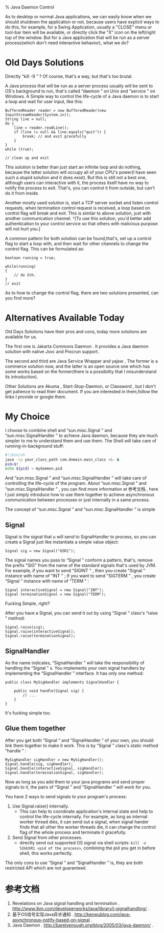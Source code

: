 % Java Daemon Control

As to desktop or normal Java applications, we can easily know when we should shutdown the application or not, because users have explicit ways to do this, for example, for a Swing Application, usually a "CLOSE" menu or tool-bar item will be available, or directly click the "X" icon on the left/right top of the window. But for a Java application that will be run as a server process(which don't need interactive behavior), what we do?

# Old Days Solutions

Directly “kill -9 ” ? Of course, that's a way, but that's too brutal.

A Java process that will be run as a server process usually will be sent to OS's background to run, that's called “daemon ” on Unix and “service ” on Windows. A Simple way to control the life-cycle of a Java daemon is to start a loop and wait for user input, like this:

~~~~~~~ {.java}
BufferedReader reader = new BufferedReader(new InputStreamReader(System.in));  
String line = null;  
do {  
    line = reader.readLine();  
    if (line != null && line.equals("quit")) {  
        break; // and exit gracefully  
    }  
}  
while (true);  
  
// clean up and exit  
~~~~~~~
 
This solution is better than just start an infinite loop and do nothing, because the latter solution will occupy all of your CPU's power(I have seen such a stupid solution and it does exist). But this is still not a best one, although users can interactive with it, the process itself have no way to notify the process to exit. That's, you can control it from outside, but can't do it from inside.

Another mostly used solution is, start a TCP server socket and listen control requests, when termination control request is received, a loop based on control flag will break and exit. This is similar to above solution, just with another communication channel. ^[To use this solution, you'd better add authentication to your control service so that others with malicious purpose will not hurt you.]

A common pattern for both solution can be found,that's, set up a control flag to start a loop with, and then wait for other channels to change the control flag. This can be formulated as:

~~~~~~~ {.java}
boolean running = true;  
  
while(running)  
{  
    // do Sth.  
}  
// exit
~~~~~~~

As to how to change the control flag, there are two solutions presented, can you find more?

# Alternatives Available Today
Old Days Solutions have their pros and cons, today more solutions are available for us.

The first one is Jakarta Commons Daemon . It provides a Java daemon solution with native Jsvc and Procrun support.

The second and third are Java Service Wrapper and yajsw , The former is a commerce solution now, and the latter is an open source one which has some works based on the former(there is a possibility that I misunderstand its introduction).

Other Solutions are Akuma , Start-Stop-Daemon, or Classword , but I don't get patience to read their document. If you are interested in them,follow the links I provide or google them.

# My Choice

I choose to combine shell and “sun.misc.Signal ” and “sun.misc.SignalHandler ” to achieve Java daemon, because they are much simpler to me to understand them and use them. The Shell will take care of running-in-background stuff:

```bash
#!/bin/sh  
java -cp your_class_path com.domain.main_class <&- &  
pid=$!  
echo ${pid} > mydaemon.pid  
```
 
And “sun.misc.Signal ” and “sun.misc.SignalHandler ” will take care of controlling the life-cycle of the program.
About “sun.misc.Signal ” and “sun.misc.SignalHandler ” , you can find more information at 参考文档 , here I just simply introduce how to use them together to achieve asynchronous communication between processes or just internally in a same process.

The concept of “sun.misc.Signal ” and “sun.misc.SignalHandler ” is simple

## Signal

Signal is the signal that u will send to SignalHandler to process, so you can create a Signal just like instantiate a simple value object:

~~~~~~~ {.java}
Signal sig = new Signal("USR1");  
~~~~~~~
 
The signal names you pass to “Signal ” conform a pattern, that's, remove the prefix "SIG" from the name of the standard signals that's used by JVM. For example, if you want to send “SIGINT ” , then you create “Signal ” instance with name of “INT ” ; If you want to send “SIGTERM ” , you create “Signal ” instance with name of “TERM ” :

~~~~~~~ {.java}
Signal interactiveSignal = new Signal("INT");  
Signal terminationSignal = new Signal("TERM");
~~~~~~~
 
Fucking Simple, right?

After you have a Signal, you can send it out by using “Signal ” class's “raise ” method:

~~~~~~~ {.java}
Signal.raise(sig);   
Signal.raise(interactiveSignal);   
Signal.raise(terminationSignal);   
~~~~~~~




## SignalHandler

As the name indicates, “SignalHandler ” will take the responsibility of handling the “Signal ” s.
You implements your own signal handlers by implementing the “SignalHandler ” interface. It has only one method:

~~~~~~~ {.java}
public class MySigHandler implements SignalHandler {  
  
    public void handle(Signal sig) {  
        // ...  
    }  
}  
~~~~~~~
 
It's fucking simple too.

## Glue them together
After you get both “Signal ” and “SignalHandler ” of your own, you should link them together to make it work. This is by “Signal ” class's static method “handle ” :

~~~~~~~ {.java}
MySigHandler sigHandler = new MySigHandler();  
Signal.handle(sig, sigHandler);  
Signal.handle(interactiveSignal, sigHandler);  
Signal.handle(terminationSignal, sigHandler);  
~~~~~~~
 
Now as long as you add them to your java programs and send proper signals to it, the pairs of “Signal ” and “SignalHandler ” will work for you.

You have 2 ways to send signals to your program's process:

1. Use Signal.raise() internally.  
    - This can help to coordinate application's internal state and help to control the life-cycle internally. For example, as long as internal worker thread dies, it can send out a signal, when signal hander finds that all other the worker threads die, it can change the control flag of the whole process and terminate it gracefully.
2. Send Signal from other processes.  
    - directly send out supported OS signal via shell scripts: `kill -s SIGUSR1 <pid of the process>`, combining the pid you get in before shell, this works perfectly.

The only cons to use “Signal ” and “SignalHandler ” is, they are both restricted API which are not guaranteed.

# 参考文档

1. Revelations on Java signal handling and termination . http://www.ibm.com/developerworks/java/library/i-signalhandling/ .
2. 基于OS信号实现Java异步通知 . http://kenwublog.com/java-asynchronous-notify-based-on-signal .
3. Java Daemon . http://barelyenough.org/blog/2005/03/java-daemon/ .












